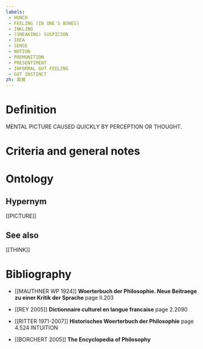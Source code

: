 ```yaml
---
labels: 
 - HUNCH
 - FEELING (IN ONE'S BONES)
 - INKLING
 - (SNEAKING) SUSPICION
 - IDEA
 - SENSE
 - NOTION
 - PREMONITION
 - PRESENTIMENT
 - INFORMAL GUT FEELING
 - GUT INSTINCT
zh: 直覺
---
```


# Definition
MENTAL PICTURE CAUSED QUICKLY BY PERCEPTION OR THOUGHT.
# Criteria and general notes
# Ontology

## Hypernym
[[PICTURE]]
## See also
[[THINK]]
# Bibliography
- [[MAUTHNER WP 1924]]
**Woerterbuch der Philosophie. Neue Beitraege zu einer Kritik der Sprache** page II.203

- [[REY 2005]]
**Dictionnaire culturel en langue francaise** page 2.2090

- [[RITTER 1971-2007]]
**Historisches Woerterbuch der Philosophie** page 4.524
INTUITION
- [[BORCHERT 2005]]
**The Encyclopedia of Philosophy** 
